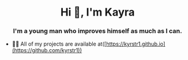 <h1 align="center">Hi 👋, I'm Kayra</h1>
<h3 align="center">I'm a young man who improves himself as much as I can.</h3>

- 👨‍💻 All of my projects are available at([https://kyrstr1.github.io](https://github.com/kyrstr1))

